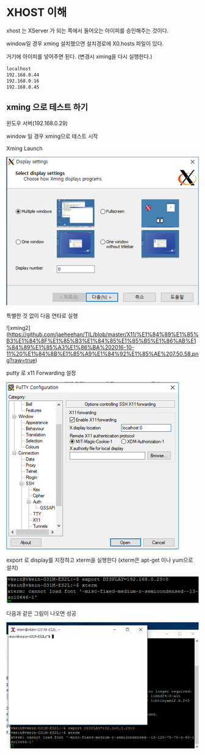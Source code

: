 # XHOST 이해 


xhost 는 XServer 가 되는 쪽에서 들어오는 아이피를 승인해주는 것이다. 

window일 경우 xming 설치했으면 설치경로에  X0.hosts 파일이 있다. 

거기에 아이피를 넣어주면 된다.  (변경시 xming을 다시 실행한다.)

```
localhost
192.168.0.44
192.168.0.16
192.168.0.45
```

## xming 으로 테스트 하기 

윈도우 서버(192.168.0.29) 

window 일 경우 xming으로 테스트 시작 

Xming Launch

![xming1](https://github.com/jaeheehan/TIL/blob/master/X11/%E1%84%89%E1%85%B3%E1%84%8F%E1%85%B3%E1%84%85%E1%85%B5%E1%86%AB%E1%84%89%E1%85%A3%E1%86%BA%202016-10-11%20%E1%84%8B%E1%85%A9%E1%84%92%E1%85%AE%207.50.50.png?raw=true)

특별한 것 없이 다음 연타로 실행

![xming2]
(https://github.com/jaeheehan/TIL/blob/master/X11/%E1%84%89%E1%85%B3%E1%84%8F%E1%85%B3%E1%84%85%E1%85%B5%E1%86%AB%E1%84%89%E1%85%A3%E1%86%BA%202016-10-11%20%E1%84%8B%E1%85%A9%E1%84%92%E1%85%AE%207.50.58.png?raw=true)



putty 로 x11 Forwarding 설정

![putty1](https://github.com/jaeheehan/TIL/blob/master/X11/%E1%84%89%E1%85%B3%E1%84%8F%E1%85%B3%E1%84%85%E1%85%B5%E1%86%AB%E1%84%89%E1%85%A3%E1%86%BA%202016-10-11%20%E1%84%8B%E1%85%A9%E1%84%92%E1%85%AE%207.48.08.png?raw=true)

export 로 display를 지정하고 xterm을 실행한다 (xterm은 apt-get 이나 yum으로 설치)

![putty2](https://github.com/jaeheehan/TIL/blob/master/X11/%E1%84%89%E1%85%B3%E1%84%8F%E1%85%B3%E1%84%85%E1%85%B5%E1%86%AB%E1%84%89%E1%85%A3%E1%86%BA%202016-10-11%20%E1%84%8B%E1%85%A9%E1%84%92%E1%85%AE%207.49.43.png?raw=true)

다음과 같은 그림이 나오면 성공

![good](https://github.com/jaeheehan/TIL/blob/master/X11/%E1%84%89%E1%85%B3%E1%84%8F%E1%85%B3%E1%84%85%E1%85%B5%E1%86%AB%E1%84%89%E1%85%A3%E1%86%BA%202016-10-11%20%E1%84%8B%E1%85%A9%E1%84%92%E1%85%AE%207.50.12.png?raw=true)


